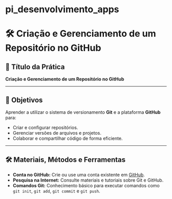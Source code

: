 # pi_desenvolvimento_apps

# 🛠️ Criação e Gerenciamento de um Repositório no GitHub

## 📌 Título da Prática
**Criação e Gerenciamento de um Repositório no GitHub**

---

## 🎯 Objetivos
Aprender a utilizar o sistema de versionamento **Git** e a plataforma **GitHub** para:
- Criar e configurar repositórios.
- Gerenciar versões de arquivos e projetos.
- Colaborar e compartilhar código de forma eficiente.

---

## 🛠️ Materiais, Métodos e Ferramentas
- **Conta no GitHub:** Crie ou use uma conta existente em [GitHub](https://github.com/).
- **Pesquisa na Internet:** Consulte materiais e tutoriais sobre Git e GitHub.
- **Comandos Git:** Conhecimento básico para executar comandos como `git init`, `git add`, `git commit` e `git push`.
